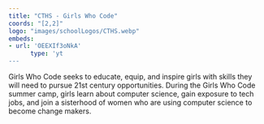 ```yaml
---
title: "CTHS - Girls Who Code"
coords: "[2,2]"
logo: "images/schoolLogos/CTHS.webp"
embeds: 
- url: 'OEEXIf3oNkA'
      type: 'yt
---
```


Girls Who Code seeks to educate, equip, and inspire girls with skills they will need to pursue 21st century opportunities. During the Girls Who Code summer camp, girls learn about computer science, gain exposure to tech jobs, and join a sisterhood of women who are using computer science to become change makers. 
